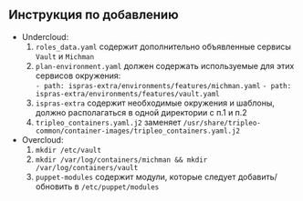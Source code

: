 Инструкция по добавлению
------------------------
- Undercloud:
    1) `roles_data.yaml` содержит дополнительно объявленные сервисы `Vault` и `Michman`
    2) `plan-environment.yaml` должен содержать используемые для этих сервисов окружения:  
`- path: ispras-extra/environments/features/michman.yaml`
`- path: ispras-extra/environments/features/vault.yaml`
    4) `ispras-extra` содержит необходимые окружения и шаблоны, должно располагаться в одной директории с п.1 и п.2
    5) `tripleo_containers.yaml.j2` заменяет `/usr/share/tripleo-common/container-images/tripleo_containers.yaml.j2`
- Overcloud:
    1) `mkdir /etc/vault`
    2) `mkdir /var/log/containers/michman && mkdir /var/log/containers/vault`
    3) `puppet-modules` содержит модули, которые следует добавить/обновить в `/etc/puppet/modules`
